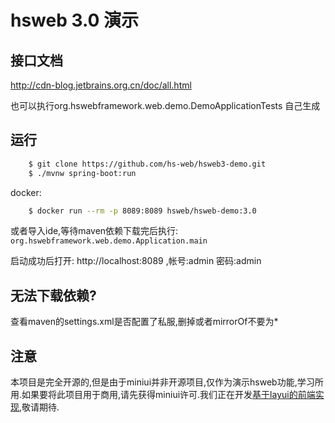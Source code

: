 # hsweb 3.0 演示

## 接口文档

http://cdn-blog.jetbrains.org.cn/doc/all.html

也可以执行org.hswebframework.web.demo.DemoApplicationTests 自己生成


## 运行
```bash
    $ git clone https://github.com/hs-web/hsweb3-demo.git
    $ ./mvnw spring-boot:run
```

docker:
```bash
    $ docker run --rm -p 8089:8089 hsweb/hsweb-demo:3.0 
```

或者导入ide,等待maven依赖下载完后执行: 
``org.hswebframework.web.demo.Application.main``

启动成功后打开: http://localhost:8089 ,帐号:admin 密码:admin

## 无法下载依赖?
查看maven的settings.xml是否配置了私服,删掉或者mirrorOf不要为*


## 注意
本项目是完全开源的,但是由于miniui并非开源项目,仅作为演示hsweb功能,学习所用.如果要将此项目用于商用,请先获得miniui许可.我们正在开发[基于layui的前端实现](https://github.com/hs-web/hsweb-ui-layui),敬请期待.
